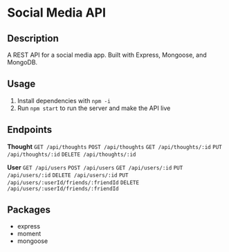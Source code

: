 # Social Media API

## Description
A REST API for a social media app. Built with Express, Mongoose, and MongoDB.

## Usage
1. Install dependencies with `npm -i`
2. Run `npm start` to run the server and make the API live

## Endpoints
**Thought**
`GET /api/thoughts`
`POST /api/thoughts`
`GET /api/thoughts/:id`
`PUT /api/thoughts/:id`
`DELETE /api/thoughts/:id`

**User**
`GET /api/users`
`POST /api/users`
`GET /api/users/:id`
`PUT /api/users/:id`
`DELETE /api/users/:id`
`PUT /api/users/:userId/friends/:friendId`
`DELETE /api/users/:userId/friends/:friendId`



## Packages
- express
- moment
- mongoose
